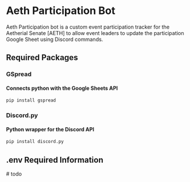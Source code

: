 # Aeth Participation Bot
Aeth Participation bot is a custom event participation tracker for the Aetherial Senate [AETH] to allow event leaders to update the participation Google Sheet using Discord commands.

## Required Packages
### GSpread
#### Connects python with the Google Sheets API
```bash
pip install gspread
```

### Discord.py
#### Python wrapper for the Discord API
```bash
pip install discord.py
```

## .env Required Information
\# todo